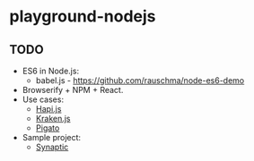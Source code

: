 # playground-nodejs

## TODO

- ES6 in Node.js:
  - babel.js - https://github.com/rauschma/node-es6-demo
- Browserify + NPM + React.
- Use cases:
  - [Hapi.js](http://hapijs.com/)
  - [Kraken.js](http://krakenjs.com/)
  - [Pigato](https://github.com/prdn/pigato)
- Sample project:
  - [Synaptic](https://github.com/cazala/synaptic)
